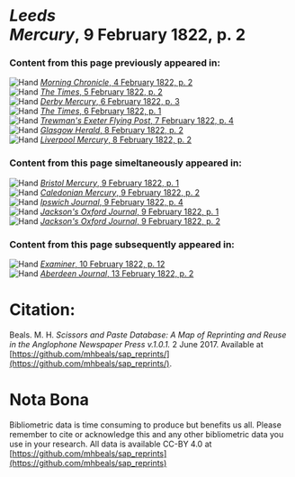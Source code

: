 # *Leeds Mercury*, 9 February 1822, p. 2  
  
### Content from this page previously appeared in:  
![Hand](http://scissorsandpaste.net/wp-content/uploads/2017/06/smallhandpointer.png) [*Morning Chronicle*, 4 February 1822, p. 2](https://mhbeals.github.io/sap_html/Morning-Chronicle/Morning-Chronicle-4-February-1822-p-2)  
![Hand](http://scissorsandpaste.net/wp-content/uploads/2017/06/smallhandpointer.png) [*The Times*, 5 February 1822, p. 2](https://mhbeals.github.io/sap_html/The-Times/The-Times-5-February-1822-p-2)  
![Hand](http://scissorsandpaste.net/wp-content/uploads/2017/06/smallhandpointer.png) [*Derby Mercury*, 6 February 1822, p. 3](https://mhbeals.github.io/sap_html/Derby-Mercury/Derby-Mercury-6-February-1822-p-3)  
![Hand](http://scissorsandpaste.net/wp-content/uploads/2017/06/smallhandpointer.png) [*The Times*, 6 February 1822, p. 1](https://mhbeals.github.io/sap_html/The-Times/The-Times-6-February-1822-p-1)  
![Hand](http://scissorsandpaste.net/wp-content/uploads/2017/06/smallhandpointer.png) [*Trewman's Exeter Flying Post*, 7 February 1822, p. 4](https://mhbeals.github.io/sap_html/Trewman's-Exeter-Flying-Post/Trewman's-Exeter-Flying-Post-7-February-1822-p-4)  
![Hand](http://scissorsandpaste.net/wp-content/uploads/2017/06/smallhandpointer.png) [*Glasgow Herald*, 8 February 1822, p. 2](https://mhbeals.github.io/sap_html/Glasgow-Herald/Glasgow-Herald-8-February-1822-p-2)  
![Hand](http://scissorsandpaste.net/wp-content/uploads/2017/06/smallhandpointer.png) [*Liverpool Mercury*, 8 February 1822, p. 2](https://mhbeals.github.io/sap_html/Liverpool-Mercury/Liverpool-Mercury-8-February-1822-p-2)  
  
### Content from this page simeltaneously appeared in:  
![Hand](http://scissorsandpaste.net/wp-content/uploads/2017/06/smallhandpointer.png) [*Bristol Mercury*, 9 February 1822, p. 1](https://mhbeals.github.io/sap_html/Bristol-Mercury/Bristol-Mercury-9-February-1822-p-1)  
![Hand](http://scissorsandpaste.net/wp-content/uploads/2017/06/smallhandpointer.png) [*Caledonian Mercury*, 9 February 1822, p. 2](https://mhbeals.github.io/sap_html/Caledonian-Mercury/Caledonian-Mercury-9-February-1822-p-2)  
![Hand](http://scissorsandpaste.net/wp-content/uploads/2017/06/smallhandpointer.png) [*Ipswich Journal*, 9 February 1822, p. 4](https://mhbeals.github.io/sap_html/Ipswich-Journal/Ipswich-Journal-9-February-1822-p-4)  
![Hand](http://scissorsandpaste.net/wp-content/uploads/2017/06/smallhandpointer.png) [*Jackson's Oxford Journal*, 9 February 1822, p. 1](https://mhbeals.github.io/sap_html/Jackson's-Oxford-Journal/Jackson's-Oxford-Journal-9-February-1822-p-1)  
![Hand](http://scissorsandpaste.net/wp-content/uploads/2017/06/smallhandpointer.png) [*Jackson's Oxford Journal*, 9 February 1822, p. 2](https://mhbeals.github.io/sap_html/Jackson's-Oxford-Journal/Jackson's-Oxford-Journal-9-February-1822-p-2)  
  
### Content from this page subsequently appeared in:  
![Hand](http://scissorsandpaste.net/wp-content/uploads/2017/06/smallhandpointer.png) [*Examiner*, 10 February 1822, p. 12](https://mhbeals.github.io/sap_html/Examiner/Examiner-10-February-1822-p-12)  
![Hand](http://scissorsandpaste.net/wp-content/uploads/2017/06/smallhandpointer.png) [*Aberdeen Journal*, 13 February 1822, p. 2](https://mhbeals.github.io/sap_html/Aberdeen-Journal/Aberdeen-Journal-13-February-1822-p-2)  


# Citation: 

Beals. M. H. *Scissors and Paste Database: A Map of Reprinting and Reuse in the Anglophone Newspaper Press v.1.0.1.* 2 June 2017. Available at [https://github.com/mhbeals/sap_reprints/](https://github.com/mhbeals/sap_reprints/). 

# Nota Bona

Bibliometric data is time consuming to produce but benefits us all. Please remember to cite or acknowledge this and any other bibliometric data you use in your research. All data is available CC-BY 4.0 at [https://github.com/mhbeals/sap_reprints](https://github.com/mhbeals/sap_reprints)